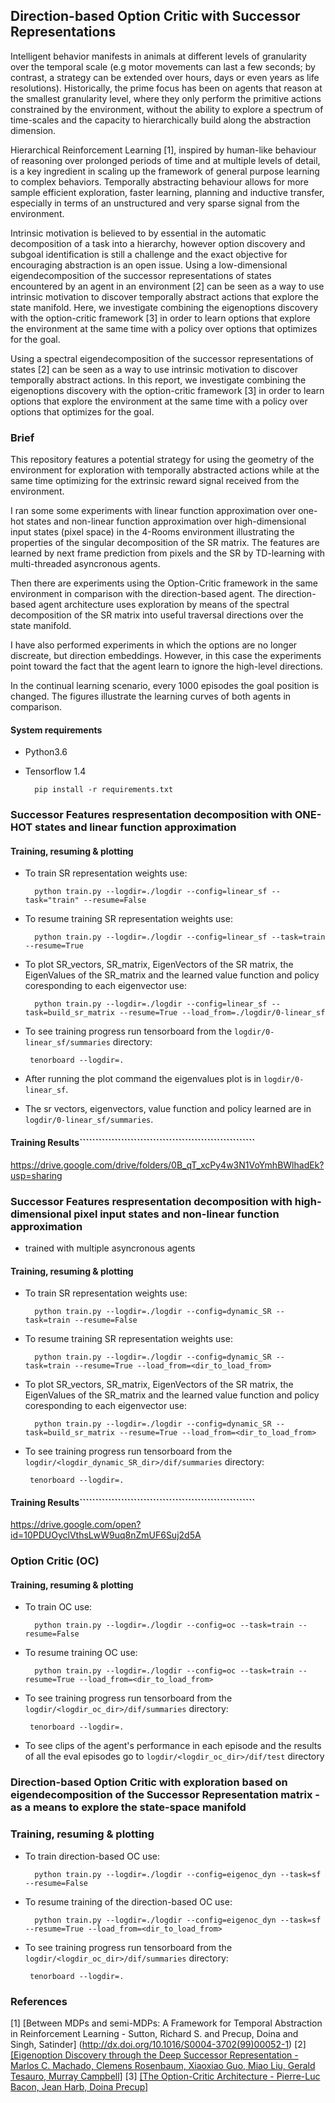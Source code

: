## Direction-based Option Critic with Successor Representations 

Intelligent behavior manifests in animals at different levels of granularity over the temporal scale (e.g motor movements can last a few seconds; by contrast, a strategy can be extended over hours, days or even years as life resolutions). 
Historically, the prime focus has been on agents that reason at the smallest granularity level, where they only perform the primitive actions constrained by the environment, without the ability to explore a spectrum of time-scales and the capacity to hierarchically build along the abstraction dimension. 

Hierarchical Reinforcement Learning [1], inspired by human-like behaviour of reasoning over prolonged periods of time and at multiple levels of detail, is a key ingredient in scaling up the framework of general purpose learning to complex behaviors. Temporally abstracting behaviour allows for more sample efficient exploration, faster learning, planning and inductive transfer, especially in terms of an unstructured and very sparse signal from the environment. 

Intrinsic motivation is believed to by essential in the automatic decomposition of a task into a hierarchy, however option discovery and subgoal identification is still a challenge and the exact objective for encouraging abstraction is an open issue. Using a low-dimensional eigendecomposition of the successor representations of states encountered by an agent in an environment [2] can be seen as a way to use intrinsic motivation to discover temporally abstract actions that explore the state manifold. Here, we investigate combining the eigenoptions discovery with the option-critic framework [3] in order to learn options that explore the environment at the same time with a policy over options that optimizes for the goal.

Using a spectral eigendecomposition of the successor representations of states [2] can be seen as a way to use intrinsic motivation to discover temporally abstract actions. In this report, we investigate combining the eigenoptions discovery with  the option-critic framework [3] in order to learn options that explore the environment at the same time with a policy over options that optimizes for the goal. 

### Brief

This repository features a potential strategy for using the geometry of the environment for exploration with temporally abstracted actions while at the same time optimizing for the extrinsic reward signal received from the environment. 

I ran some some experiments with linear function approximation over one-hot states and non-linear function approximation over high-dimensional input states (pixel space) in the 4-Rooms environment illustrating the properties of the singular decomposition of the SR matrix. The features are learned by next frame prediction from pixels and the SR by TD-learning with multi-threaded asyncronous agents.

Then there are experiments using the Option-Critic framework in the same environment in comparison with the direction-based agent. The direction-based agent architecture uses exploration by means of the spectral decomposition of the SR matrix into useful traversal directions over the state manifold. 
 
I have also performed experiments in which the options are no longer discreate, but direction embeddings. However, in this case the experiments point toward the fact that the agent learn to ignore the high-level directions.

In the continual learning scenario, every 1000 episodes the goal position is changed. The figures illustrate the learning 
curves of both agents in comparison.


#### System requirements

* Python3.6
* Tensorflow 1.4

        pip install -r requirements.txt 

### Successor Features respresentation decomposition with ONE-HOT states and linear function approximation

#### Training, resuming & plotting

* To train SR representation weights use:

        python train.py --logdir=./logdir --config=linear_sf --task="train" --resume=False

* To resume training SR representation weights use:

        python train.py --logdir=./logdir --config=linear_sf --task=train --resume=True
        
* To plot SR_vectors, SR_matrix, EigenVectors of the SR matrix, the EigenValues of the SR_matrix
 and the learned value function and policy coresponding to each eigenvector use:
        
        python train.py --logdir=./logdir --config=linear_sf --task=build_sr_matrix --resume=True --load_from=./logdir/0-linear_sf
        
* To see training progress run tensorboard from the ```logdir/0-linear_sf/summaries``` directory:
       
       tenorboard --logdir=.

* After running the plot command the eigenvalues plot is in ```logdir/0-linear_sf```.
* The sr vectors, eigenvectors, value function and policy learned are in ```logdir/0-linear_sf/summaries```.

#### Training Results```````````````````````````````````````````````````````

https://drive.google.com/drive/folders/0B_qT_xcPy4w3N1VoYmhBWlhadEk?usp=sharing

### Successor Features respresentation decomposition with high-dimensional pixel input states and non-linear function approximation 
* trained with multiple asyncronous agents

#### Training, resuming & plotting

* To train SR representation weights use:

        python train.py --logdir=./logdir --config=dynamic_SR --task=train --resume=False

* To resume training SR representation weights use:

        python train.py --logdir=./logdir --config=dynamic_SR --task=train --resume=True --load_from=<dir_to_load_from>
        
* To plot SR_vectors, SR_matrix, EigenVectors of the SR matrix, the EigenValues of the SR_matrix
 and the learned value function and policy coresponding to each eigenvector use:
        
        python train.py --logdir=./logdir --config=dynamic_SR --task=build_sr_matrix --resume=True --load_from=<dir_to_load_from>
        
        
* To see training progress run tensorboard from the ```logdir/<logdir_dynamic_SR_dir>/dif/summaries``` directory:
       
       tenorboard --logdir=.


#### Training Results```````````````````````````````````````````````````````

https://drive.google.com/open?id=10PDUOyclVthsLwW9uq8nZmUF6Suj2d5A


### Option Critic (OC)


#### Training, resuming & plotting

* To train OC use:

        python train.py --logdir=./logdir --config=oc --task=train --resume=False

* To resume training OC use:

        python train.py --logdir=./logdir --config=oc --task=train --resume=True --load_from=<dir_to_load_from>
        
* To see training progress run tensorboard from the ```logdir/<logdir_oc_dir>/dif/summaries``` directory:
       
       tenorboard --logdir=.
       
* To see clips of the agent's performance in each episode and the results of all the eval episodes go to ```logdir/<logdir_oc_dir>/dif/test``` directory
       

### Direction-based Option Critic with exploration based on eigendecomposition of the Successor Representation matrix - as a means to explore the state-space manifold

### Training, resuming & plotting

* To train direction-based OC use:

        python train.py --logdir=./logdir --config=eigenoc_dyn --task=sf --resume=False

* To resume training of the direction-based OC use:

        python train.py --logdir=./logdir --config=eigenoc_dyn --task=sf --resume=True --load_from=<dir_to_load_from>
        

* To see training progress run tensorboard from the ```logdir/<logdir_oc_dir>/dif/summaries``` directory:
       
       tenorboard --logdir=.
       

### References

[1] [Between MDPs and semi-MDPs: A Framework for Temporal Abstraction in Reinforcement Learning - Sutton, Richard S. and Precup, Doina and Singh, Satinder] (http://dx.doi.org/10.1016/S0004-3702(99)00052-1)
[2] [[Eigenoption Discovery through the Deep Successor Representation - Marlos C. Machado, Clemens Rosenbaum, Xiaoxiao Guo, Miao Liu, Gerald Tesauro, Murray Campbell]](https://arxiv.org/abs/1710.11089)
[3] [[The Option-Critic Architecture - Pierre-Luc Bacon, Jean Harb, Doina Precup]](http://arxiv.org/abs/1609.05140)
